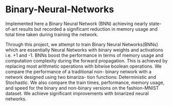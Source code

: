 # Binary-Neural-Networks
Implemented here a Binary Neural Network (BNN) achieving nearly state-of-art results but recorded a significant reduction in memory usage and total time taken during training the network.

Through this project, we attempt to train Binary Neural Networks(BNNs) which are essentially Neural Networks with binary weights and activations i.e. +1 and -1. BNNs boost the performance in terms of memory usage and computation complexity during the forward propagation. This is achieved by replacing most arithmetic operations with bitwise boolean operations. We compare the performance of a traditional non- binary network with a network designed using two binariza- tion functions: Deterministic and Stochastic. We also compare the train times, performance, memory usage, and speed for the binary and non-binary versions on the fashion-MNIST dataset. We achieve significant improvements with binarized neural networks.
